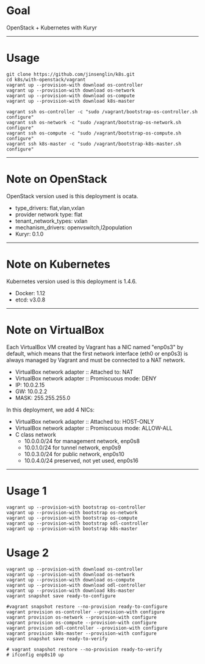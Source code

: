 # Goal

OpenStack + Kubernetes with Kuryr

---

# Usage

```
git clone https://github.com/jinsenglin/k8s.git
cd k8s/with-openstack/vagrant
vagrant up --provision-with download os-controller
vagrant up --provision-with download os-network
vagrant up --provision-with download os-compute
vagrant up --provision-with download k8s-master

vagrant ssh os-controller -c "sudo /vagrant/bootstrap-os-controller.sh configure"
vagrant ssh os-network -c "sudo /vagrant/bootstrap-os-network.sh configure"
vagrant ssh os-compute -c "sudo /vagrant/bootstrap-os-compute.sh configure"
vagrant ssh k8s-master -c "sudo /vagrant/bootstrap-k8s-master.sh configure"
```

---

# Note on OpenStack

OpenStack version used is this deployment is ocata.

* type_drivers: flat,vlan,vxlan
* provider network type: flat
* tenant_network_types: vxlan
* mechanism_drivers: openvswitch,l2population
* Kuryr: 0.1.0

---

# Note on Kubernetes

Kubernetes version used is this deployment is 1.4.6.

* Docker: 1.12
* etcd: v3.0.8

---

# Note on VirtualBox

Each VirtualBox VM created by Vagrant has a NIC named "enp0s3" by default, which means that the first network interface (eth0 or enp0s3) is always managed by Vagrant and must be connected to a NAT network.

* VirtualBox network adapter :: Attached to: NAT
* VirtualBox network adapter :: Promiscuous mode: DENY
* IP: 10.0.2.15
* GW: 10.0.2.2
* MASK: 255.255.255.0

In this deployment, we add 4 NICs:

* VirtualBox network adapter :: Attached to: HOST-ONLY
* VirtualBox network adapter :: Promiscuous mode: ALLOW-ALL
* C class network
  * 10.0.0.0/24 for management network, enp0s8
  * 10.0.1.0/24 for tunnel network, enp0s9
  * 10.0.3.0/24 for public network, enp0s10
  * 10.0.4.0/24 preserved, not yet used, enp0s16

---

# Usage 1

```
vagrant up --provision-with bootstrap os-controller
vagrant up --provision-with bootstrap os-network
vagrant up --provision-with bootstrap os-compute
vagrant up --provision-with bootstrap odl-controller
vagrant up --provision-with bootstrap k8s-master

```

# Usage 2

```
vagrant up --provision-with download os-controller
vagrant up --provision-with download os-network
vagrant up --provision-with download os-compute
vagrant up --provision-with download odl-controller
vagrant up --provision-with download k8s-master
vagrant snapshot save ready-to-configure

#vagrant snapshot restore --no-provision ready-to-configure
vagrant provision os-controller --provision-with configure
vagrant provision os-network --provision-with configure
vagrant provision os-compute --provision-with configure
vagrant provision odl-controller --provision-with configure
vagrant provision k8s-master --provision-with configure
vagrant snapshot save ready-to-verify

# vagrant snapshot restore --no-provision ready-to-verify
# ifconfig enp0s10 up
```
